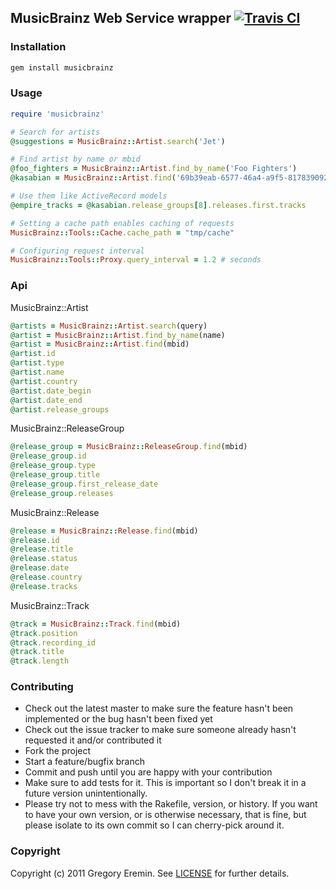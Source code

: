 ## MusicBrainz Web Service wrapper [![Travis CI](https://secure.travis-ci.org/magnolia-fan/musicbrainz.png)](http://travis-ci.org/magnolia-fan/musicbrainz)

### Installation
```bash
gem install musicbrainz
```
### Usage
```ruby
require 'musicbrainz'

# Search for artists
@suggestions = MusicBrainz::Artist.search('Jet')

# Find artist by name or mbid
@foo_fighters = MusicBrainz::Artist.find_by_name('Foo Fighters')
@kasabian = MusicBrainz::Artist.find('69b39eab-6577-46a4-a9f5-817839092033')

# Use them like ActiveRecord models
@empire_tracks = @kasabian.release_groups[8].releases.first.tracks

# Setting a cache path enables caching of requests
MusicBrainz::Tools::Cache.cache_path = "tmp/cache"

# Configuring request interval
MusicBrainz::Tools::Proxy.query_interval = 1.2 # seconds
```

### Api

MusicBrainz::Artist
```ruby
@artists = MusicBrainz::Artist.search(query)
@artist = MusicBrainz::Artist.find_by_name(name)
@artist = MusicBrainz::Artist.find(mbid)
@artist.id
@artist.type
@artist.name
@artist.country
@artist.date_begin
@artist.date_end
@artist.release_groups
```

MusicBrainz::ReleaseGroup
```ruby
@release_group = MusicBrainz::ReleaseGroup.find(mbid)
@release_group.id
@release_group.type
@release_group.title
@release_group.first_release_date
@release_group.releases
```

MusicBrainz::Release
```ruby
@release = MusicBrainz::Release.find(mbid)
@release.id
@release.title
@release.status
@release.date
@release.country
@release.tracks
```

MusicBrainz::Track
```ruby
@track = MusicBrainz::Track.find(mbid)
@track.position
@track.recording_id
@track.title
@track.length
```

### Contributing

* Check out the latest master to make sure the feature hasn't been implemented or the bug hasn't been fixed yet
* Check out the issue tracker to make sure someone already hasn't requested it and/or contributed it
* Fork the project
* Start a feature/bugfix branch
* Commit and push until you are happy with your contribution
* Make sure to add tests for it. This is important so I don't break it in a future version unintentionally.
* Please try not to mess with the Rakefile, version, or history. If you want to have your own version, or is otherwise necessary, that is fine, but please isolate to its own commit so I can cherry-pick around it.

### Copyright

Copyright (c) 2011 Gregory Eremin. See [LICENSE](https://raw.github.com/magnolia-fan/musicbrainz/master/LICENSE) for further details.
